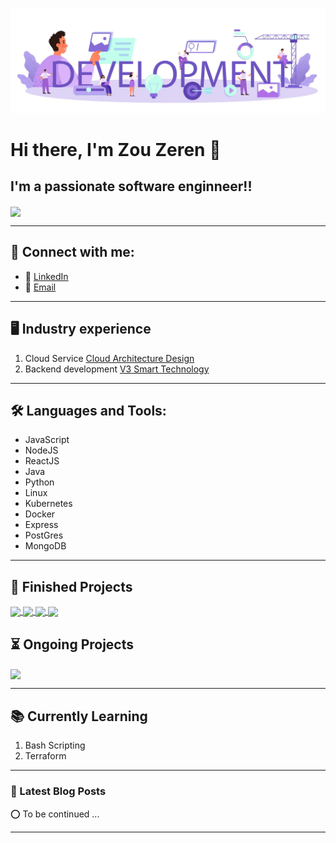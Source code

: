 ![](https://github.com/Anthony-Zou/Anthony-Zou/blob/main/developmentBanner.jpg)

# Hi there, I'm Zou Zeren 👋 



## I'm a passionate software enginneer!!

<a href="https://github.com//Anthony-Zou/Anthony-Zou">
    <img align="center" src="https://github-readme-stats.vercel.app/api?username=Anthony-Zou&show_icons=true&hide_border=true&count_private=true&theme=tokyonight">
</a>

---

## 👋 Connect with me:
- 🤝 [LinkedIn](https://www.linkedin.com/in/ze-ren-zou-11a431121/)
- 📧 [Email](zouzeren@gmail.com)

---
## 🖥️ Industry experience
1. Cloud Service  [Cloud Architecture Design](https://www.huaweicloud.com/intl/en-us/)
2. Backend development [V3 Smart Technology](https://v3smarttech.com/)
---

## 🛠️ Languages and Tools:
- JavaScript
- NodeJS
- ReactJS
- Java
- Python
- Linux
- Kubernetes
- Docker
- Express
- PostGres
- MongoDB


---

## 👏 Finished Projects
<a href="https://github.com/Anthony-Zou/CZ3002-Project">
    <img align="center" src="https://github-readme-stats.vercel.app/api/pin/?username=Anthony-Zou&repo=CZ3002-Project&theme=tokyonight">
</a>
<a href="https://github.com/Anthony-Zou/CZ2007-INTRO-TO-DATABASE">
    <img align="center" src="https://github-readme-stats.vercel.app/api/pin/?username=Anthony-Zou&repo=CZ2007-INTRO-TO-DATABASE&theme=tokyonight">
</a>
<a href="https://github.com/Anthony-Zou/mdp4">
    <img align="center" src="https://github-readme-stats.vercel.app/api/pin/?username=Anthony-Zou&repo=mdp40&theme=tokyonight">
</a>
<a href="https://github.com/Anthony-Zou/21S2_CZ3005_Assignment_1">
    <img align="center" src="https://github-readme-stats.vercel.app/api/pin/?username=Anthony-Zou&repo=21S2_CZ3005_Assignment_1&theme=tokyonight">
</a>

## ⏳ Ongoing Projects
<a href="https://github.com/Anthony-Zou/LeetCodeAlgo">
    <img align="center" src="https://github-readme-stats.vercel.app/api/pin/?username=Anthony-Zou&repo=LeetCodeAlgo&theme=tokyonight">
</a>


---
## 📚 Currently Learning
1. Bash Scripting
2. Terraform
---

### 📕 Latest Blog Posts
⭕ To be continued ...
<!-- BLOG-POST-LIST:START -->
<!-- BLOG-POST-LIST:END -->


---
